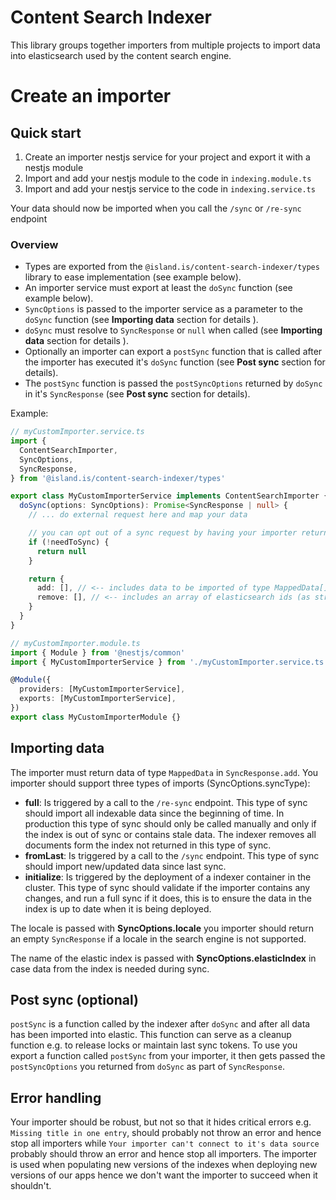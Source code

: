 # Content Search Indexer

This library groups together importers from multiple projects to import data into elasticsearch used by the content search engine.

# Create an importer

## Quick start

1. Create an importer nestjs service for your project and export it with a nestjs module
2. Import and add your nestjs module to the code in `indexing.module.ts`
3. Import and add your nestjs service to the code in `indexing.service.ts`

Your data should now be imported when you call the `/sync` or `/re-sync` endpoint

### Overview

- Types are exported from the `@island.is/content-search-indexer/types` library to ease implementation (see example below).
- An importer service must export at least the `doSync` function (see example below).
- `SyncOptions` is passed to the importer service as a parameter to the `doSync` function (see **Importing data** section for details ).
- `doSync` must resolve to `SyncResponse` or `null` when called (see **Importing data** section for details ).
- Optionally an importer can export a `postSync` function that is called after the importer has executed it's `doSync` function (see **Post sync** section for details).
- The `postSync` function is passed the `postSyncOptions` returned by `doSync` in it's `SyncResponse` (see **Post sync** section for details).

Example:

```ts
// myCustomImporter.service.ts
import {
  ContentSearchImporter,
  SyncOptions,
  SyncResponse,
} from '@island.is/content-search-indexer/types'

export class MyCustomImporterService implements ContentSearchImporter {
  doSync(options: SyncOptions): Promise<SyncResponse | null> {
    // ... do external request here and map your data

    // you can opt out of a sync request by having your importer return null
    if (!needToSync) {
      return null
    }

    return {
      add: [], // <-- includes data to be imported of type MappedData[]
      remove: [], // <-- includes an array of elasticsearch ids (as strings) to be removed
    }
  }
}

// myCustomImporter.module.ts
import { Module } from '@nestjs/common'
import { MyCustomImporterService } from './myCustomImporter.service.ts'

@Module({
  providers: [MyCustomImporterService],
  exports: [MyCustomImporterService],
})
export class MyCustomImporterModule {}
```

## Importing data

The importer must return data of type `MappedData` in `SyncResponse.add`.
You importer should support three types of imports (SyncOptions.syncType):

- **full**: Is triggered by a call to the `/re-sync` endpoint.
  This type of sync should import all indexable data since the beginning of time.
  In production this type of sync should only be called manually and only if the index is out of sync or contains stale data.
  The indexer removes all documents form the index not returned in this type of sync.
- **fromLast**: Is triggered by a call to the `/sync` endpoint.
  This type of sync should import new/updated data since last sync.
- **initialize**: Is triggered by the deployment of a indexer container in the cluster.
  This type of sync should validate if the importer contains any changes, and run a full sync if it does, this is to ensure the data in the index is up to date when it is being deployed.

The locale is passed with **SyncOptions.locale** you importer should return an empty `SyncResponse` if a locale in the search engine is not supported.

The name of the elastic index is passed with **SyncOptions.elasticIndex** in case data from the index is needed during sync.

## Post sync (optional)

`postSync` is a function called by the indexer after `doSync` and after all data has been imported into elastic.
This function can serve as a cleanup function e.g. to release locks or maintain last sync tokens.
To use you export a function called `postSync` from your importer, it then gets passed the `postSyncOptions` you returned from `doSync` as part of `SyncResponse`.

## Error handling

Your importer should be robust, but not so that it hides critical errors e.g.
`Missing title in one entry`, should probably not throw an error and hence stop all importers while `Your importer can't connect to it's data source` probably should throw an error and hence stop all importers.
The importer is used when populating new versions of the indexes when deploying new versions of our apps hence we don't want the importer to succeed when it shouldn't.
